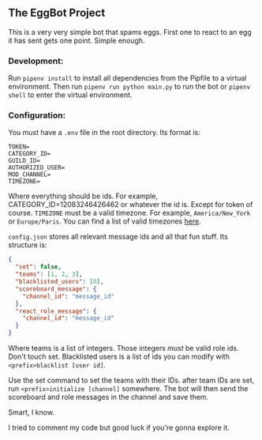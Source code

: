 ## The EggBot Project

This is a very very simple bot that spams eggs. First one to react to an egg it has sent gets one point. Simple enough.

### Development:
Run `pipenv install` to install all dependencies from the Pipfile to a virtual environment.
Then run `pipenv run python main.py` to run the bot or `pipenv shell` to enter the virtual environment.

### Configuration:

You must have a `.env` file in the root directory. Its format is:

```dotenv
TOKEN=
CATEGORY_ID=
GUILD_ID=
AUTHORIZED_USER=
MOD_CHANNEL=
TIMEZONE=
```

Where everything should be ids. For example, CATEGORY_ID=12083246426462 or whatever the id is. Except for token of course.
`TIMEZONE` must be a valid timezone. For example, `America/New_York` or `Europe/Paris`. You can find a list of valid timezones [here](https://en.wikipedia.org/wiki/List_of_tz_database_time_zones).

`config.json` stores all relevant message ids and all that fun stuff. Its structure is:

```json
{
  "set": false,
  "teams": [1, 2, 3],
  "blacklisted_users": [0],
  "scoreboard_message": {
    "channel_id": "message_id"
  },
  "react_role_message": {
    "channel_id": "message_id"
  }
}
```

Where teams is a list of integers. Those integers _must_ be valid role ids. Don't touch set.
Blacklisted users is a list of ids you can modify with `<prefix>blacklist [user id]`.

Use the set command to set the teams with their IDs. after team IDs are set, run `<prefix>initialize [channel]`
somewhere. The bot will then send the scoreboard and role messages in the channel and save them.

Smart, I know.

I tried to comment my code but good luck if you're gonna explore it.
